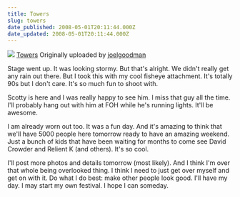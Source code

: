 ```yaml
---
title: Towers
slug: towers
date_published: 2008-05-01T20:11:44.000Z
date_updated: 2008-05-01T20:11:44.000Z
---
```


[![](http://farm4.static.flickr.com/3126/2457228193_6afaf05ab0_m.jpg)](http://www.flickr.com/photos/asilentthing/2457228193/)
[Towers](http://www.flickr.com/photos/asilentthing/2457228193/)
Originally uploaded by [joelgoodman](http://www.flickr.com/people/asilentthing/)

Stage went up. It was looking stormy. But that's alright. We didn't really get any rain out there. But I took this with my cool fisheye attachment. It's totally 90s but I don't care. It's so much fun to shoot with.

Scotty is here and I was really happy to see him. I miss that guy all the time. I'll probably hang out with him at FOH while he's running lights. It'll be awesome.

I am already worn out too. It was a fun day. And it's amazing to think that we'll have 5000 people here tomorrow ready to have an amazing weekend. Just a bunch of kids that have been waiting for months to come see David Crowder and Relient K (and others). It's so cool.

I'll post more photos and details tomorrow (most likely). And I think I'm over that whole being overlooked thing. I think I need to just get over myself and get on with it. Do what I do best: make other people look good. I'll have my day. I may start my own festival. I hope I can someday.
